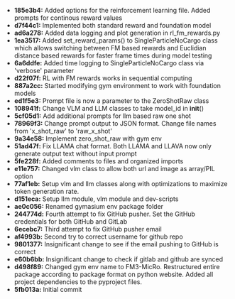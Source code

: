 - **185e3b4:** Added options for the reinforcement learning file. Added prompts for continous reward values
- **d7f44c1:** Implemented both standard reward and foundation model
- **ad6a278:** Added data logging and plot generation in rl_fm_rewards.py
- **1ea3517:** Added set_reward_params() to SingleParticleNoCargo class which allows switching between FM based rewards and Euclidian distance based rewards for faster frame times during model testing
- **6a6ddfe:** Added time logging to SingleParticleNoCargo class via 'verbose' parameter
- **d22f07f:** RL with FM rewards works in sequential computing
- **887a2cc:** Started modifying gym environment to work with foundation models
- **ed1f5e3:** Prompt file is now a parameter to the ZeroShotRaw class
- **108941f:** Change VLM and LLM classes to take model_id in __init__()
- **5cf05d1:** Add additional prompts for llm based raw one shot
- **78969f3:** Change prompt output to JSON format. Change file names from 'x_shot_raw' to 'raw_x_shot'
- **9a34e58:** Implement zero_shot_raw with gym env
- **51ad47f:** Fix LLAMA chat format. Both LLAMA and LLAVA now only generate output text without input prompt
- **5fe228f:** Added comments to files and organized imports
- **e11e757:** Changed vlm class to allow both url and image as array/PIL option
- **77af1eb:** Setup vlm and llm classes along with optimizations to maximize token generation rate.
- **d151eca:** Setup llm module, vlm module and dev-scripts
- **ae0c056:** Renamed gymasium env package folder
- **244774d:** Fourth attempt to fix GitHub pusher. Set the GitHub credentials for both GitHub and GitLab
- **6ecebc7:** Third attempt to fix GitHub pusher email
- **af4993b:** Second try to correct username for github repo
- **9801377:** Insignificant change to see if the email pushing to GitHub is correct
- **e60b6bb:** Insignificant change to check if gitlab and github are synced
- **d498f89:** Changed gym env name to FM3-MicRo. Restructured entire package according to package format on python website. Added all project dependencies to the pyproject files.
- **5fb013a:** Initial commit
